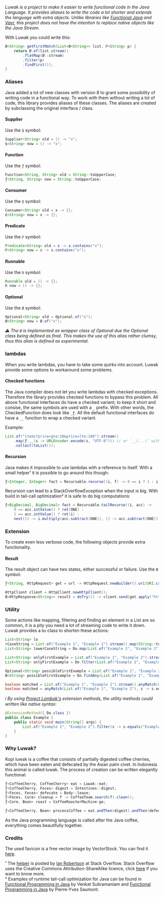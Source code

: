 _Luwak is a project to make it easier to write functional code in the Java Language. It provides aliases to write the code a lot shorter and extends the language with extra objects. Unlike libraries like [Functional Java](https://www.functionaljava.org) and [Vavr](https://www.vavr.io), this project does not have the intention to replace native objects like the Java Stream._

With Luwak you could write this:
```java
Ø<String> getFirstMatch(List<Ø<String>> list, ℙ<String> p) {
    return Ø.of(list.stream()
        .flatMap(Ø::stream)
        .filter(p)
        .findFirst());
}
```

### Aliases

Java added a lot of new classes with version 8 to grant some possibility of writing code in a functional way. To work with them without writing a lot of code, this library provides aliases of these classes. The aliases are created by subclassing the original interface / class.

#### Supplier
Use the `$` symbol:
```java
Supplier<String> old = () -> "x";
$<String> now = () -> "x";
```

#### Function
Use the `ƒ` symbol:
```java
Function<String, String> old = String::toUpperCase;
ƒ<String, String> now = String::toUpperCase;
```
#### Consumer
Use the `₵` symbol:
```java
Consumer<String> old = x -> {};
₵<String> now = x -> {};
```

#### Predicate
Use the `ℙ` symbol:
```java
Predicate<String> old = s -> s.contains("x");
ℙ<String> now = s -> s.contains("x");
```

#### Runnable
Use the `ℝ` symbol:
```java
Runnable old = () -> {};
ℝ now = () -> {};
```

#### Optional
Use the `Ø` symbol:
```java
Optional<String> old = Optional.of("x");
Ø<String> now = Ø.of("x");
```
_:warning: The `Ø` is implemented as wrapper class of Optional due the Optional class being defined as final. This makes the use of this alias rather clumsy, thus this alias is defined as experimental._

### lambdas
When you write lambdas, you have to take some quirks into account. Luwak provide some options to workaround some problems.

#### Checked functions
The Java compiler does not let you write lambdas with checked exceptions. Therefore the library provides checked functions to bypass this problem. All above functional interfaces do have a checked variant; to keep it short and consise, the same symbols are used with a `_` prefix. With other words, the CheckedFunction does look like `_ƒ`. All the default functional interfaces do have a `__` function to wrap a checked variant.

Example:
```java
List.of("items?price=gte:10&price=lte:100").stream()
    .map(ƒ.__(s -> URLEncoder.encode(s, "UTF-8"))) // or `__(...)` with a static import
    .collect(toList());
```

#### Recursion
Java makes it impossible to use lambdas with a reference to itself. With a small helper¹ it is possible to go around this though:
```java
ƒ<Integer, Integer> fact = Recursable.recurse((i, f) -> 0 == i ? 1 : i * f.apply(i - 1, f));
```

Recursion can lead to a StackOverflowException when the input is big. With build in tail-call optimization² it is safe to do big computations:
```java
ƒ<BigDecimal, BigDecimal> fact = Recursable.tailRecurse((i, acc) ->
    0 == acc.intValue() ? ret(ONE) :
    1 == acc.intValue() ? ret(i) :
    next(() -> i.multiply(acc.subtract(ONE)), () -> acc.subtract(ONE)));
```

### Extension
To create even less verbose code, the following objects provide extra functionality.

#### Result
The result object can have two states, either successful or failure. Use the `Œ` symbol:
```java
ƒ<String, HttpRequest> get = url -> HttpRequest.newBuilder().uri(URI.create(url)).GET().build();

HttpClient client = HttpClient.newHttpClient();
Œ<HttpResponse<String>> result = doTry(() -> client.send(get.apply("http://openjdk.java.net/"), ofString()));
```

### Utility
Some actions like mapping, filtering and finding an element in a List are so common, it is a pity you need a lot of streaming code to write it down. Luwak provides a `Do` class to shorten these actions:
```java
List<String> lo
rCaseString = List.of("Example 1", "Example 2").stream().map(String::toLowerCase).collect(Collectors.toList());
List<String> lowerCaseString = Do.map(List.of("Example 1", "Example 2"), String::toLowerCase);

List<String> onlyFirstExample = List.of("Example 1", "Example 2").stream().filter(s -> s.equals("Example 1")).collect(Collectors.toList());
List<String> onlyFirstExample = Do.filter(List.of("Example 1", "Example 2"), s -> s.equals("Example 1"));

Optional<String> possibleFirstExample = List.of("Example 1", "Example 2").stream().filter(s -> s.equals("Example 1")).findAny();
Ø<String> possibleFirstExample = Do.findAny(List.of("Example 1", "Example 2"), s -> s.equals("Example 1"));

boolean matched = List.of("Example 1", "Example 2").stream().anyMatch(s -> s.equals("Example 1"));
boolean matched = anyMatch(List.of("Example 1", "Example 2"), s -> s.equals("Example 1")); // by importing `Do` statically
```

_:information_source: By using [Project Lombok's](https://projectlombok.org) extension methods, the utility methods could written like native syntax:_
```java
@ExtensionMethod({ Do.class })
public class Example {
    public static void main(String[] args) {
        List.of("Example 1", "Example 2").filter(s -> s.equals("Example 1"));
    }
}
```

### Why Luwak?
Kopi luwak is a coffee that consists of partially digested coffee cherries, which have been eaten and defecated by the Asian palm civet. In Indonesia this animal is called luwak. The process of creation can be written elegantly functional:
```java
ƒ<CoffeeCherry, CoffeeCherry> eat = Luwak::eat;
ƒ<CoffeeCherry, Feces> digest = Intestines::digest;
ƒ<Feces, Feces> defecate = Body::leave;
ƒ<Feces, Core> cleanup = f -> CoffeeTeam.search(f).clean();
ƒ<Core, Bean> roast = CoffeeRoasterMachine:go;

ƒ<CoffeeCherry, Bean> processCoffee = eat.andThen(digest).andThen(defecate).andThen(cleanup).andThen(roast).apply(new CoffeeCherry());
```
As the Java programming language is called after the Java coffee, everything comes beautifully together.

### Credits
The used favicon is a free vector image by VectorStock. You can find it [here](https://www.vectorstock.com/royalty-free-vector/asian-palm-civet-head-face-vector-33880719).

¹ The [helper](https://stackoverflow.com/a/35997193/2049986) is posted by [Ian Robertson](https://stackoverflow.com/users/333675/ian-robertson) at Stack Overflow. Stack Overflow uses the Creative Commons Attribution-ShareAlike licence, click [here](https://stackoverflow.com/help/licensing) if you want to know more.  
² Examples of runtime tail-call optimization for Java can be found in [Functional Programming in Java](http://www.r-5.org/files/books/computers/languages/java/style/Venkat_Subramaniam-Functional_Programming_in_Java-EN.pdf) by Venkat Subramaniam and [Functional Programming in Java](https://www.manning.com/books/functional-programming-in-java) by Pierre-Yves Saumont.

